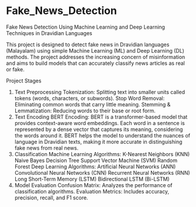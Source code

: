 # Fake_News_Detection
Fake News Detection Using Machine Learning and Deep Learning Techniques in Dravidian Languages

This project is designed to detect fake news in Dravidian languages (Malayalam) using simple Machine Learning (ML) and Deep Learning (DL) methods. The project addresses the increasing concern of misinformation and aims to build models that can accurately classify news articles as real or fake.

Project Stages
1. Text Preprocessing
Tokenization: Splitting text into smaller units called tokens (words, characters, or subwords).
Stop Word Removal: Eliminating common words that carry little meaning.
Stemming & Lemmatization: Reducing words to their base or root form.
2. Text Encoding
BERT Encoding:
BERT is a transformer-based model that provides context-aware word embeddings.
Each word in a sentence is represented by a dense vector that captures its meaning, considering the words around it.
BERT helps the model to understand the nuances of language in Dravidian texts, making it more accurate in distinguishing fake news from real news.
4. Classification
Machine Learning Algorithms:
K-Nearest Neighbors (KNN)
Naive Bayes
Decision Tree
Support Vector Machine (SVM)
Random Forest
Deep Learning Algorithms:
Artificial Neural Networks (ANN)
Convolutional Neural Networks (CNN)
Recurrent Neural Networks (RNN)
Long Short-Term Memory (LSTM)
Bidirectional LSTM (Bi-LSTM)
5. Model Evaluation
Confusion Matrix: Analyzes the performance of classification algorithms.
Evaluation Metrics: Includes accuracy, precision, recall, and F1 score.
